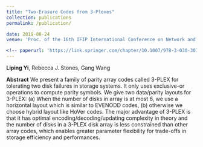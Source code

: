 ```yaml
---
title: "Two-Erasure Codes from 3-Plexes"
collection: publications
permalink: /publication/

date: 2019-08-24
venue: 'Proc. of the 16th IFIP International Conference on Network and Parallel Computing (NPC)'

<!-- paperurl: 'https://link.springer.com/chapter/10.1007/978-3-030-30709-7_21' -->
---
```

**Liping Yi**, Rebecca J. Stones, Gang Wang  

**Abstract** We present a family of parity array codes called 3-PLEX for tolerating two disk failures in storage systems. It only uses exclusive-or operations to compute parity symbols. We give two data/parity layouts for 3-PLEX: (a) When the number of disks in array is at most 6, we use a horizontal layout which is similar to EVENODD codes, (b) otherwise we choose hybrid layout like HoVer codes. The major advantage of 3-PLEX is that it has optimal encoding/decoding/updating complexity in theory and the number of disks in a 3-PLEX disk array is less constrained than other array codes, which enables greater parameter flexibility for trade-offs in storage efficiency and performances.
